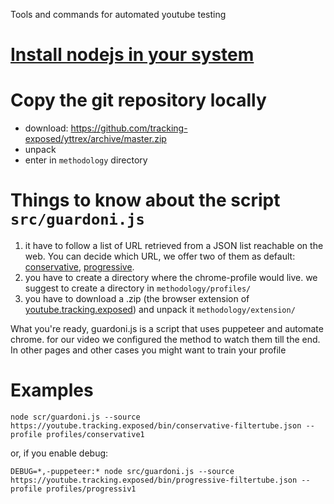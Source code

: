 Tools and commands for automated youtube testing

# [Install nodejs in your system](https://nodejs.org/en/download://nodejs.org/en/download/)

# Copy the git repository locally

* download: https://github.com/tracking-exposed/yttrex/archive/master.zip
* unpack
* enter in `methodology` directory

# Things to know about the script `src/guardoni.js`

1. it have to follow a list of URL retrieved from a JSON list reachable on the web. You can decide which URL, we offer two of them as default: [conservative](https://youtube.tracking.exposed/bin/conservative-filtertube.json), [progressive](https://youtube.tracking.exposed/bin/progressive-filtertube.json).
2. you have to create a directory where the chrome-profile would live. we suggest to create a directory in `methodology/profiles/` 
3. you have to download a .zip (the browser extension of [youtube.tracking.exposed](/)) and unpack it `methodology/extension/`

What you're ready, guardoni.js is a script that uses puppeteer and automate chrome.
for our video we configured the method to watch them till the end. In other pages and other cases you might want to train your profile

# Examples

`node scr/guardoni.js --source https://youtube.tracking.exposed/bin/conservative-filtertube.json --profile profiles/conservative1`

or, if you enable debug:

`DEBUG=*,-puppeteer:* node src/guardoni.js --source https://youtube.tracking.exposed/bin/progressive-filtertube.json --profile profiles/progressiv1`

